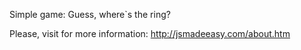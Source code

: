 Simple game: Guess, where`s the ring?

Please, visit for more information: http://jsmadeeasy.com/about.htm
